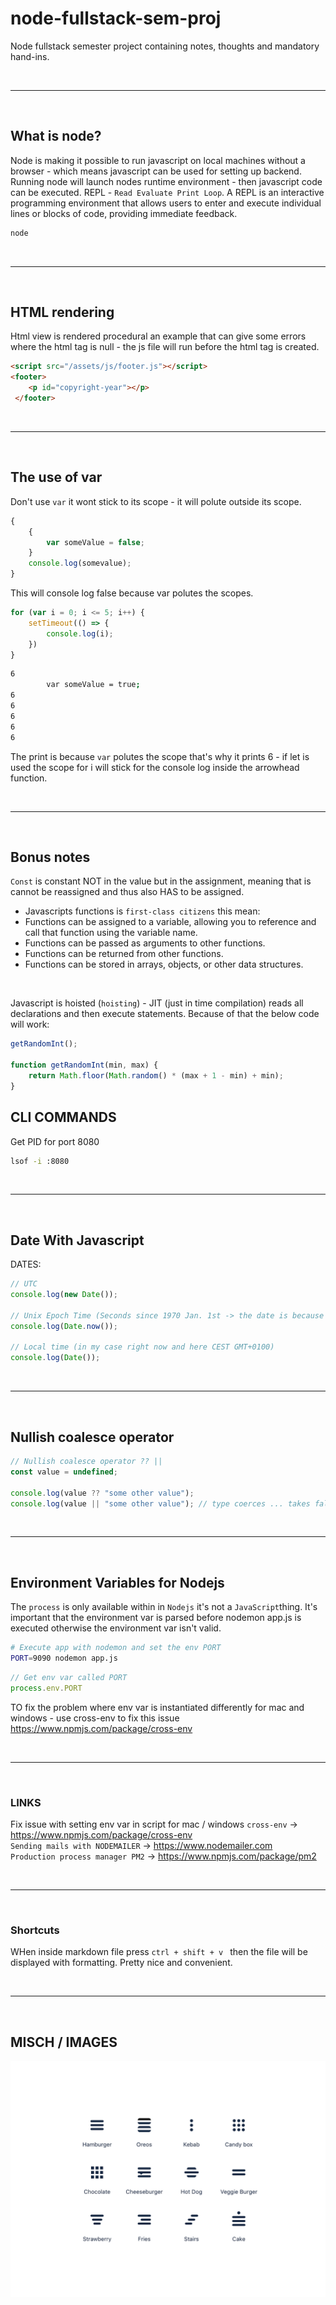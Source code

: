 # node-fullstack-sem-proj
Node fullstack semester project containing notes, thoughts and mandatory hand-ins.

<br>

---

<br>

## What is node?
Node is making it possible to run javascript on local machines without a browser - which means javascript can be used for setting up backend.
<br>
Running node will launch nodes runtime environment - then javascript code can be executed.
REPL - `Read Evaluate Print Loop`. A REPL is an interactive programming environment that allows users to enter and execute individual lines or blocks of code, providing immediate feedback. 
```bash
node
```

<br>

---

<br>

## HTML rendering
Html view is rendered procedural an example that can give some errors where the html tag is null - the js file will run before the html tag is created.
```html
<script src="/assets/js/footer.js"></script>
<footer>
    <p id="copyright-year"></p>
 </footer>    
```

<br>

---

<br>

## The use of var
Don't use `var` it wont stick to its scope - it will polute outside its scope.
```javascript
{
    {
        var someValue = false;
    }
    console.log(somevalue);
}
```
This will console log false because var polutes the scopes.

```javascript
for (var i = 0; i <= 5; i++) {
    setTimeout(() => {
        console.log(i);
    })
}
```

```bash
6
        var someValue = true;
6
6
6
6
6
```
The print is because `var` polutes the scope that's why it prints 6 - if let is used the scope for i will stick for the console log inside the arrowhead function.

<br>

---

<br>

## Bonus notes
`Const` is constant NOT in the value but in the assignment, meaning that is cannot be reassigned and thus also HAS to be assigned.
<br>
* Javascripts functions is `first-class citizens` this mean:
* Functions can be assigned to a variable, allowing you to reference and call that function using the variable name.
* Functions can be passed as arguments to other functions.
* Functions can be returned from other functions.
* Functions can be stored in arrays, objects, or other data structures.

<br>

Javascript is hoisted (`hoisting`) - JIT (just in time compilation) reads all declarations and then execute statements.
Because of that the below code will work:
```javascript
getRandomInt();

function getRandomInt(min, max) {
    return Math.floor(Math.random() * (max + 1 - min) + min);
}
```


## CLI COMMANDS
Get PID for port 8080
```bash
lsof -i :8080
```

<br>

---

<br>

## Date With Javascript
DATES:
```javascript
// UTC
console.log(new Date());

// Unix Epoch Time (Seconds since 1970 Jan. 1st -> the date is because that year unix was invented)
console.log(Date.now());

// Local time (in my case right now and here CEST GMT+0100)
console.log(Date());
```

<br>

---

<br>

## Nullish coalesce operator

```javascript
// Nullish coalesce operator ?? ||
const value = undefined;

console.log(value ?? "some other value");
console.log(value || "some other value"); // type coerces ... takes falsy values and coerce
```

<br>

---

<br>

## Environment Variables for Nodejs
The `process` is only available within in `Nodejs` it's not a `JavaScript`thing.
It's important that the environment var is parsed before nodemon app.js is executed otherwise the environment var isn't valid.
```bash
# Execute app with nodemon and set the env PORT
PORT=9090 nodemon app.js
```

```javascript
// Get env var called PORT
process.env.PORT
```

TO fix the problem where env var is instantiated differently for mac and windows - use cross-env to fix this issue https://www.npmjs.com/package/cross-env

<br>

---

<br>

### LINKS
Fix issue with setting env var in script for mac / windows `cross-env` -> https://www.npmjs.com/package/cross-env
<br>
`Sending mails with NODEMAILER` -> https://www.nodemailer.com
<br>
`Production process manager PM2` -> https://www.npmjs.com/package/pm2

<br>

---

<br>

### Shortcuts
WHen inside markdown file press `ctrl + shift + v ` then the file will be displayed with formatting. Pretty nice and convenient.

<br>

---

<br>


## MISCH / IMAGES

![Menu Icons](/images/menu_icons.png)